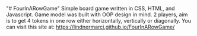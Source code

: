 "# FourInARowGame"
Simple board game written in CSS, HTML, and Javascript. Game model was built with OOP design in mind.
2 players, aim is to get 4 tokens in one row either horizontally, vertically or diagonally.
You can visit this site at: https://lindnermarci.github.io/FourInARowGame/
